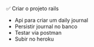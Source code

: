 ✅ Criar o projeto rails
- Api para criar um daily journal
- Persistir journal no banco
- Testar via postman
- Subir no heroku
 